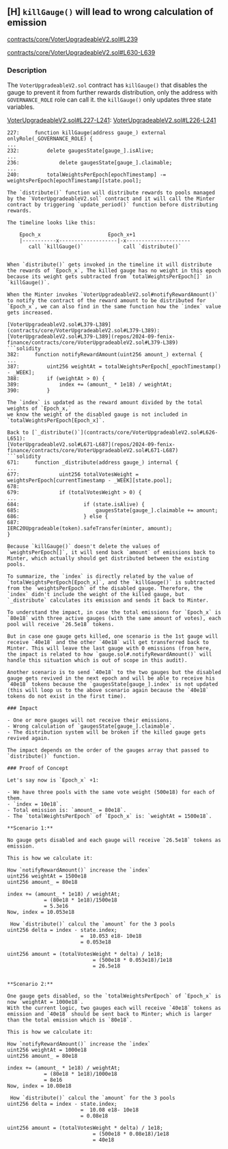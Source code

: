 ## [H] `killGauge()` will lead to wrong calculation of emission

[contracts/core/VoterUpgradeableV2.sol#L239](repos/2024-09-fenix-finance/contracts/core/VoterUpgradeableV2.sol#L239)

[contracts/core/VoterUpgradeableV2.sol#L630-L639](repos/2024-09-fenix-finance/contracts/core/VoterUpgradeableV2.sol#L630-L639)

### Description

The `VoterUpgradeableV2.sol` contract has `killGauge()` that disables the gauge to prevent it from further rewards distribution, only the address with `GOVERNANCE_ROLE` role can call it.
the `killGauge()` only updates three state variables.

[VoterUpgradeableV2.sol#L227-L241](contracts/core/VoterUpgradeableV2.sol#L227-L241):
[VoterUpgradeableV2.sol#L226-L241](repos/2024-09-fenix-finance/contracts/core/VoterUpgradeableV2.sol#L226-L241)
```solidity
227:     function killGauge(address gauge_) external onlyRole(_GOVERNANCE_ROLE) {
...
232:         delete gaugesState[gauge_].isAlive;
...
236:             delete gaugesState[gauge_].claimable;
...
240:         totalWeightsPerEpoch[epochTimestamp] -= weightsPerEpoch[epochTimestamp][state.pool];

The `distribute()` function will distribute rewards to pools managed by the `VoterUpgradeableV2.sol` contract and it will call the Minter contract by triggering `update_period()` function before distributing rewards.

The timeline looks like this:

```
        Epoch_x                      Epoch_x+1
        |-----------x-------------------|-x---------------------
           call `killGauge()`             call `distribute()`
```

When `distribute()` gets invoked in the timeline it will distribute the rewards of `Epoch_x`, The killed gauge has no weight in this epoch because its weight gets subtracted from `totalWeightsPerEpoch[]` in `killGauge()`.

When the Minter invokes `VoterUpgradeableV2.sol#notifyRewardAmount()` to notify the contract of the reward amount to be distributed for `Epoch_x`, we can also find in the same function how the `index` value gets increased.

[VoterUpgradeableV2.sol#L379-L389](contracts/core/VoterUpgradeableV2.sol#L379-L389):
[VoterUpgradeableV2.sol#L379-L389](repos/2024-09-fenix-finance/contracts/core/VoterUpgradeableV2.sol#L379-L389)
```solidity
382:     function notifyRewardAmount(uint256 amount_) external {
...
387:         uint256 weightAt = totalWeightsPerEpoch[_epochTimestamp() - _WEEK];
388:         if (weightAt > 0) {
389:             index += (amount_ * 1e18) / weightAt;
390:         }

The `index` is updated as the reward amount divided by the total weights of `Epoch_x,`
we know the weight of the disabled gauge is not included in `totalWeightsPerEpoch[Epoch_x]`.

Back to [`_distribute()`](contracts/core/VoterUpgradeableV2.sol#L626-L651):
[VoterUpgradeableV2.sol#L671-L687](repos/2024-09-fenix-finance/contracts/core/VoterUpgradeableV2.sol#L671-L687)
```solidity
671:     function _distribute(address gauge_) internal {
...
677:             uint256 totalVotesWeight = weightsPerEpoch[currentTimestamp - _WEEK][state.pool];
678:
679:             if (totalVotesWeight > 0) {
...
684:                     if (state.isAlive) {
685:                         gaugesState[gauge_].claimable += amount;
686:                     } else {
687:                         IERC20Upgradeable(token).safeTransfer(minter, amount);
}

Because `killGauge()` doesn't delete the values of `weightsPerEpoch[]`, it will send back `amount` of emissions back to Minter, which actually should get distributed between the existing pools.

To summarize, the `index` is directly related by the value of `totalWeightsPerEpoch[Epoch_x]`, and the `killGauge()` is subtracted from the `weightsPerEpoch` of the disabled gauge. Therefore, the `index` didn't include the weight of the killed gauge, but `_distribute` calculates its emission and sends it back to Minter.

To understand the impact, in case the total emissions for `Epoch_x` is `80e18` with three active gauges (with the same amount of votes), each pool will receive `26.5e18` tokens.

But in case one gauge gets killed, one scenario is the 1st gauge will receive `40e18` and the other `40e18` will get transferred back to Minter. This will leave the last gauge with 0 emissions (from here, the impact is related to how `gauge.sol#.notifyRewardAmount()` will handle this situation which is out of scope in this audit).

Another scenario is to send `40e18` to the two gauges but the disabled gauge gets revived in the next epoch and will be able to receive his `40e18` tokens because the `gaugesState[gauge_].index` is not updated (this will loop us to the above scenario again because the `40e18` tokens do not exist in the first time).

### Impact

- One or more gauges will not receive their emissions.
- Wrong calculation of `gaugesState[gauge_].claimable`.
- The distribution system will be broken if the killed gauge gets revived again.

The impact depends on the order of the gauges array that passed to `distribute()` function.

### Proof of Concept

Let's say now is `Epoch_x` +1:

- We have three pools with the same vote weight (500e18) for each of them.
- `index = 10e18`.
- Total emission is: `amount_ = 80e18`.
- The `totalWeightsPerEpoch` of `Epoch_x` is: `weightAt = 1500e18`.

**Scenario 1:**

No gauge gets disabled and each gauge will receive `26.5e18` tokens as emission.

This is how we calculate it:

```
    How `notifyRewardAmount()` increase the `index`
    uint256 weightAt = 1500e18
    uint256 amount_ = 80e18

    index += (amount_ * 1e18) / weightAt;
                = (80e18 * 1e18)/1500e18
                = 5.3e16
    Now, index = 10.053e18

     How `distribute()` calcul the `amount` for the 3 pools
    uint256 delta = index - state.index;
                            =  10.053 e18- 10e18
                            = 0.053e18

    uint256 amount = (totalVotesWeight * delta) / 1e18;
                                = (500e18 * 0.053e18)/1e18
                                = 26.5e18
```

**Scenario 2:**

One gauge gets disabled, so the `totalWeightsPerEpoch` of `Epoch_x` is now `weightAt = 1000e18`.
With the current logic, two gauges each will receive `40e18` tokens as emission and `40e18` should be sent back to Minter; which is larger than the total emission which is `80e18`.

This is how we calculate it:

```
    How `notifyRewardAmount()` increase the `index`
    uint256 weightAt = 1000e18
    uint256 amount_ = 80e18

    index += (amount_ * 1e18) / weightAt;
                = (80e18 * 1e18)/1000e18
                = 8e16
    Now, index = 10.08e18

     How `distribute()` calcul the `amount` for the 3 pools
    uint256 delta = index - state.index;
                            =  10.08 e18- 10e18
                            = 0.08e18

    uint256 amount = (totalVotesWeight * delta) / 1e18;
                                = (500e18 * 0.08e18)/1e18
                                = 40e18
```



